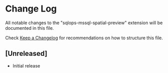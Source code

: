 # Change Log
All notable changes to the "sqlops-mssql-spatial-preview" extension will be documented in this file.

Check [Keep a Changelog](http://keepachangelog.com/) for recommendations on how to structure this file.

## [Unreleased]
- Initial release